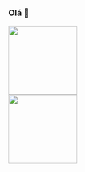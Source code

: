 ### Olá 👋
<!--
- 🔭 I’m currently working on ...
- 🌱 I’m currently learning ...
- 👯 I’m looking to collaborate on ...
- 🤔 I’m looking for help with ...
- 💬 Ask me about ...
- 📫 How to reach me: ...
- 😄 Pronouns: ...
- ⚡ Fun fact: ... -->

<img height="137px" src="https://github-readme-stats.vercel.app/api?username=sarasrosan&hide_title=true&hide_border=true&show_icons=true&include_all_commits=true&count_private=true&line_height=21&text_color=000&icon_color=000&bg_color=0,4c3e93,7c6baf,33a4c3,68c8be&theme=graywhite"/><br>
<img height="137px" src="https://github-readme-stats.vercel.app/api/top-langs/?username=Sarasrosan&hide=html&hide_title=true&hide_border=true&layout=compact&langs_count=6&exclude_repo=comp426,Redventures-Movie-Quotes&text_color=000&icon_color=fff&bg_color=0,4c3e93,7c6baf,33a4c3&theme=graywhite"/> 
